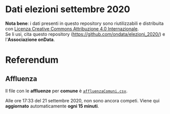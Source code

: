 # Dati elezioni settembre 2020

**Nota bene**: i dati presenti in questo repository sono riutilizzabili e distribuita con [Licenza Creative Commons Attribuzione 4.0 Internazionale](https://creativecommons.org/licenses/by/4.0/deed.it).<br>
Se li usi, cita questo repository (https://github.com/ondata/elezioni_2020/) e l'**Associazione onData**.

# Referendum

## Affluenza

Il file con le **affluenze** per **comune** è [`affluenzaComuni.csv`](referendum/processing/affluenzaComuni.csv).

Alle ore 17:33 del 21 settembre 2020, non sono ancora competi. Viene qui **aggiornato** automaticamente **ogni 15 minuti**.

